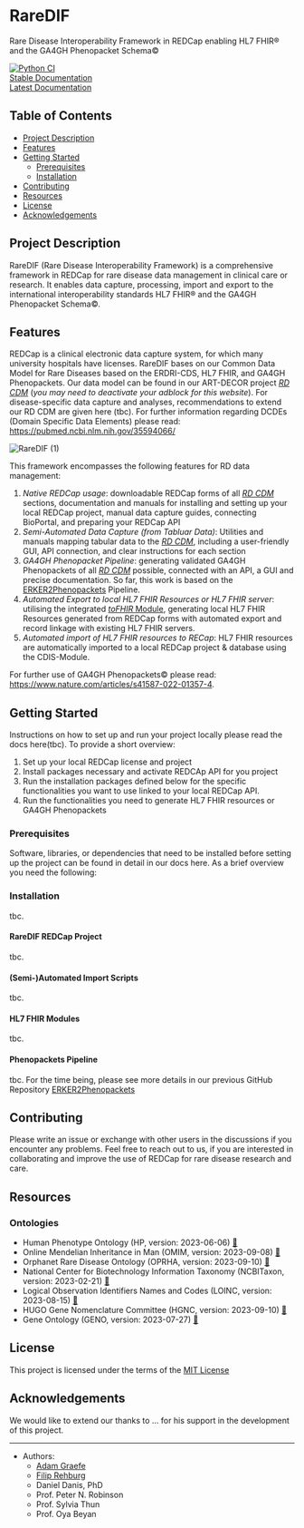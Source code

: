 # RareDIF

Rare Disease Interoperability Framework in REDCap enabling HL7 FHIR® and the GA4GH Phenopacket Schema©

[![Python CI](https://github.com/BIH-CEI/RareDIF/actions/workflows/python_ci.yml/badge.svg)](https://github.com/BIH-CEI/RareDIF/actions/workflows/python_ci.yml)  
[Stable Documentation](https://BIH-CEI.github.io/RareDIF/stable/)  
[Latest Documentation](https://BIH-CEI.github.io/RareDIF/latest/)  

## Table of Contents

- [Project Description](#project-description)
- [Features](#features)
- [Getting Started](#getting-started)
    - [Prerequisites](#prerequisites)
    - [Installation](#installation)
- [Contributing](#contributing)
- [Resources](#resources-)
- [License](#license)
- [Acknowledgements](#acknowledgements)

## Project Description

RareDIF (Rare Disease Interoperability Framework) is a comprehensive framework in REDCap for rare disease data 
management in clinical care or research. It enables data capture, processing, import and export to the international
interoperability standards HL7 FHIR® and the GA4GH Phenopacket Schema©.

## Features

REDCap is a clinical electronic data capture system, for which many university hospitals have licenses. RareDIF bases
on our Common Data Model for Rare Diseases based on the ERDRI-CDS, HL7 FHIR, and GA4GH Phenopackets. Our data model can
be found in our ART-DECOR project [_RD CDM_](https://art-decor.org/ad/#/erker-/project/overview) (_you may need to
deactivate your adblock for this website_). For disease-specific data capture and analyses, recommendations to extend
our RD CDM are given here (tbc). For further information regarding DCDEs (Domain Specific Data Elements)
please read: https://pubmed.ncbi.nlm.nih.gov/35594066/

![RareDIF (1)](https://github.com/user-attachments/assets/3f93ca95-dbb8-4b8b-8fdb-bb82168b6074)

This framework encompasses the following features for RD data management: 
1. *Native REDCap usage*: downloadable REDCap forms of all [_RD CDM_](https://art-decor.org/ad/#/erker-/project/overview) sections, documentation and manuals for installing and setting up your local REDCap project, manual data capture guides, connecting BioPortal, and preparing your REDCap API
2. *Semi-Automated Data Capture (from Tabluar Data)*: Utilities and manuals mapping tabular data to the [_RD CDM_](https://art-decor.org/ad/#/erker-/project/overview), including a user-friendly GUI, API connection, and clear instructions for each section
3. *GA4GH Phenopacket Pipeline*: generating validated GA4GH Phenopackets of all [_RD CDM_](https://art-decor.org/ad/#/erker-/project/overview) possible, connected with an API, a GUI and precise documentation. So far, this work is based on the [ERKER2Phenopackets](https://github.com/BIH-CEI/ERKER2Phenopackets) Pipeline. 
4. *Automated Export to local HL7 FHIR Resources or HL7 FHIR server*: utilising the integrated [_toFHIR_ Module](https://github.com/srdc/tofhir), generating local HL7 FHIR Resources generated from REDCap forms with automated export and record linkage with existing HL7 FHIR servers.
5. *Automated import of HL7 FHIR resources to RECap*: HL7 FHIR resources are automatically imported to a local REDCap project & database using the CDIS-Module.

For further use of GA4GH Phenopackets© please read: https://www.nature.com/articles/s41587-022-01357-4.

## Getting Started

Instructions on how to set up and run your project locally please read the docs here(tbc). To provide a short overview:
1. Set up your local REDCap license and project
2. Install packages necessary and activate REDCAp API for you project
3. Run the installation packages defined below for the specific functionalities you want to use linked to your local 
REDCap API.
4. Run the functionalities you need to generate HL7 FHIR resources or GA4GH Phenopackets 

### Prerequisites

Software, libraries, or dependencies that need to be installed before setting up the project can be found in detail in 
our docs here. As a brief overview you need the following:

### Installation

tbc.

#### RareDIF REDCap Project

tbc. 

#### (Semi-)Automated Import Scripts

tbc.

#### HL7 FHIR Modules 

tbc.

#### Phenopackets Pipeline

tbc. For the time being, please see more details in our previous GitHub Repository [ERKER2Phenopackets](https://github.com/BIH-CEI/ERKER2Phenopackets)

## Contributing

Please write an issue or exchange with other users in the discussions if you encounter any problems.
Feel free to reach out to us, if you are interested in collaborating and improve the use of REDCap for rare disease 
research and care.

## Resources 

### Ontologies
- Human Phenotype Ontology (HP, version: 2023-06-06) [🔗](http://www.human-phenotype-ontology.org)
- Online Mendelian Inheritance in Man (OMIM, version: 2023-09-08) [🔗](https://www.omim.org/)
- Orphanet Rare Disease Ontology (OPRHA, version: 2023-09-10) [🔗](https://www.orpha.net/)
- National Center for Biotechnology Information Taxonomy (NCBITaxon, version: 2023-02-21) [🔗](https://www.ncbi.nlm.nih.gov/taxonomy)
- Logical Observation Identifiers Names and Codes (LOINC, version: 2023-08-15) [🔗](https://loinc.org/)
- HUGO Gene Nomenclature Committee (HGNC, version: 2023-09-10) [🔗](https://www.genenames.org/)
- Gene Ontology (GENO, version: 2023-07-27) [🔗](https://geneontology.org/)

## License

This project is licensed under the terms of the [MIT License](https://github.com/BIH-CEI/RareDIF/blob/main/LICENSE)

## Acknowledgements

We would like to extend our thanks to ... for his support in the development of this project.

---


- Authors:
  - [Adam Graefe](https://github.com/graefea)
  - [Filip Rehburg](https://github.com/frehburg)
  - Daniel Danis, PhD
  - Prof. Peter N. Robinson
  - Prof. Sylvia Thun
  - Prof. Oya Beyan
